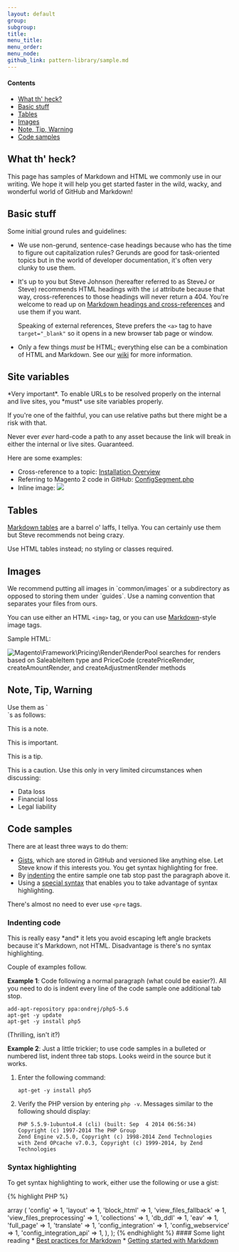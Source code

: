 ```yaml
---
layout: default
group: 
subgroup: 
title: 
menu_title: 
menu_order: 
menu_node: 
github_link: pattern-library/sample.md
---
```


#### Contents 

*	<a href="#intro">What th' heck?</a>
*	<a href="#basics">Basic stuff</a>
* <a href="#tables">Tables</a>
* <a href="#images">Images</a>
* <a href="#note">Note, Tip, Warning</a>
* <a href="#code">Code samples</a>

<h2 id="intro">What th' heck?</h2>
This page has samples of Markdown and HTML we commonly use in our writing. We hope it will help you get started faster in the wild, wacky, and wonderful world of GitHub and Markdown!

<h2 id="basics">Basic stuff</h2>
Some initial ground rules and guidelines:

* We use non-gerund, sentence-case headings because who has the time to figure out capitalization rules? Gerunds are good for task-oriented topics but in the world of developer documentation, it's often very clunky to use them.

* It's up to you but Steve Johnson (hereafter referred to as SteveJ or Steve) recommends HTML headings with the  `id` attribute because that way, cross-references to those headings will never return a 404. You're welcome to read up on <a href="http://daringfireball.net/projects/markdown/syntax#link" target="_blank">Markdown headings and cross-references</a> and use them if you want.

  Speaking of external references, Steve prefers the `<a>` tag to have `target="_blank"` so it opens in a new browser tab page or window.

* Only a few things *must* be HTML; everything else can be a combination of HTML and Markdown. See our <a href="https://wiki.corp.x.com/display/WRI/Part+2.+Author+in+Markdown+-+Best+Practices#Part2.AuthorinMarkdown-BestPractices-RulesforMarkdownandHTML" target="_blank">wiki</a> for more information.

<h2 id="site-vars">Site variables</h2>
*Very important*. To enable URLs to be resolved properly on the internal and live sites, you *must* use site variables properly.

If you're one of the faithful, you can use relative paths but there might be a risk with that.

<div class="bs-callout bs-callout-warning">
    <p>Never ever <em>ever</em> hard-code a path to any asset because the link will break in either the internal or live sites. Guaranteed.</p>
</div>

Here are some examples:

* Cross-reference to a topic: <a href="{{ site.gdeurl }}install-gde/bk-install-guide.html">Installation Overview</a>
* Referring to Magento 2 code in GitHub: <a href="{{ site.mage2000url }}ib/internal/Magento/Framework/App/Cache/Type/ConfigSegment.php" target="_blank">ConfigSegment.php</a>
* Inline image: <img src="{{ site.baseurl }}common/images/icon_github-account.png">


<h2 id="tables">Tables</h2>
<a href="https://github.com/adam-p/markdown-here/wiki/Markdown-Cheatsheet#tables" target="_blank">Markdown tables</a> are a barrel o' laffs, I tellya. You can certainly use them but Steve recommends not being crazy.

Use HTML tables instead; no styling or classes required.

<h2 id="images">Images</h2>
We recommend putting all images in `common/images` or a subdirectory as opposed to storing them under `guides`. Use a naming convention that separates your files from ours.

You can use either an HTML `<img>` tag, or you can use <a href="https://github.com/adam-p/markdown-here/wiki/Markdown-Cheatsheet#images" target="_blank">Markdown</a>-style image tags.

Sample HTML:

<p><img src="{{ site.baseurl }}common/images/price_rend1.png" alt="Magento\Framework\Pricing\Render\RenderPool searches for renders based on SaleableItem type and PriceCode (createPriceRender, createAmountRender, and createAdjustmentRender methods"></p>

<h2 id="note">Note, Tip, Warning</h2>
Use them as `<div>`s as follows:

<div class="bs-callout bs-callout-info" id="info">
  <p>This is a note.</p>
</div>

<div class="bs-callout bs-callout-warning">
    <p>This is important.</p>
</div>

<div class="bs-callout bs-callout-tip">
  <p>This is a tip.</p>
</div>

<div class="bs-callout bs-callout-danger">
  <p>This is a caution. Use this only in very limited circumstances when discussing:
  </p><ul class="note"><li>Data loss</li>
  <li>Financial loss</li>
  <li>Legal liability</li></ul><p></p>
</div>

<h2 id="code">Code samples</h2>
There are at least three ways to do them:

* <a href="https://wiki.corp.x.com/display/WRI/Part+2.+Author+in+Markdown+-+Best+Practices#Part2.AuthorinMarkdown-BestPractices-GuidelinesforCreatingGists" target="_blank">Gists</a>, which are stored in GitHub and versioned like anything else. Let Steve know if this interests you. You get syntax highlighting for free.
* By <a href="#code-indent">indenting</a> the entire sample one tab stop past the paragraph above it.
* Using a <a href="#code-hilite">special syntax</a> that enables you to take advantage of syntax highlighting.

<div class="bs-callout bs-callout-info" id="info">
  <p>There's almost no need to ever use <code>&lt;pre</code> tags.</p>
</div>

<h3 id="code-indent">Indenting code</h3>
This is really easy *and* it lets you avoid escaping left angle brackets because it's Markdown, not HTML. Disadvantage is there's no syntax highlighting.

Couple of examples follow.

**Example 1**: Code following a normal paragraph (what could be easier?). All you need to do is indent every line of the code sample one additional tab stop.

    add-apt-repository ppa:ondrej/php5-5.6
    apt-get -y update
    apt-get -y install php5

(Thrilling, isn't it?)

**Example 2**: Just a little trickier; to use code samples in a bulleted or numbered list, indent three tab stops. Looks weird in the source but it works.

1.  Enter the following command:

        apt-get -y install php5

2.  Verify the PHP version by entering `php -v`. Messages similar to the following should display:

        PHP 5.5.9-1ubuntu4.4 (cli) (built: Sep  4 2014 06:56:34)
        Copyright (c) 1997-2014 The PHP Group
        Zend Engine v2.5.0, Copyright (c) 1998-2014 Zend Technologies
        with Zend OPcache v7.0.3, Copyright (c) 1999-2014, by Zend Technologies

<h3 id="code-hilite">Syntax highlighting</h3>
To get syntax highlighting to work, either use the following or use a gist:

{% highlight PHP %}
<? php
'cache_types' =>
  array (
    'config' => 1,
    'layout' => 1,
    'block_html' => 1,
    'view_files_fallback' => 1,
    'view_files_preprocessing' => 1,
    'collections' => 1,
    'db_ddl' => 1,
    'eav' => 1,
    'full_page' => 1,
    'translate' => 1,
    'config_integration' => 1,
    'config_webservice' => 1,
    'config_integration_api' => 1,
  ),
);
{% endhighlight %}

#### Some light reading

* <a href="https://wiki.corp.x.com/display/WRI/Part+2.+Author+in+Markdown+-+Best+Practices" target="_blank">Best practices for Markdown</a>
* <a href="https://wiki.corp.x.com/display/WRI/Part+1.+Author+in+Markdown+-+Get+Started" target="_blank">Getting started with Markdown</a>